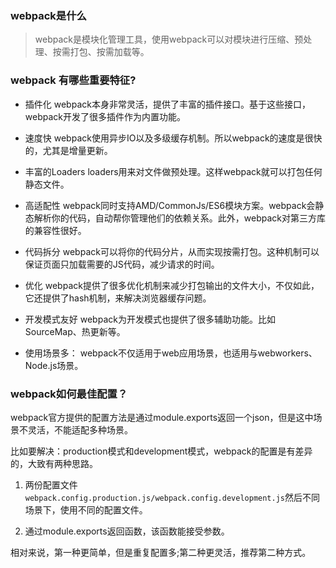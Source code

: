 ### webpack是什么

> webpack是模块化管理工具，使用webpack可以对模块进行压缩、预处理、按需打包、按需加载等。

### webpack 有哪些重要特征?

* 插件化
webpack本身非常灵活，提供了丰富的插件接口。基于这些接口，webpack开发了很多插件作为内置功能。

* 速度快
webpack使用异步IO以及多级缓存机制。所以webpack的速度是很快的，尤其是增量更新。

* 丰富的Loaders
loaders用来对文件做预处理。这样webpack就可以打包任何静态文件。

* 高适配性
webpack同时支持AMD/CommonJs/ES6模块方案。webpack会静态解析你的代码，自动帮你管理他们的依赖关系。此外，webpack对第三方库的兼容性很好。

* 代码拆分
webpack可以将你的代码分片，从而实现按需打包。这种机制可以保证页面只加载需要的JS代码，减少请求的时间。

* 优化
webpack提供了很多优化机制来减少打包输出的文件大小，不仅如此，它还提供了hash机制，来解决浏览器缓存问题。

* 开发模式友好
webpack为开发模式也提供了很多辅助功能。比如SourceMap、热更新等。

* 使用场景多：
webpack不仅适用于web应用场景，也适用与webworkers、Node.js场景。

### webpack如何最佳配置？
webpack官方提供的配置方法是通过module.exports返回一个json，但是这中场景不灵活，不能适配多种场景。

比如要解决：production模式和development模式，webpack的配置是有差异的，大致有两种思路。

1. 两份配置文件 `webpack.config.production.js/webpack.config.development.js`然后不同场景下，使用不同的配置文件。

2. 通过module.exports返回函数，该函数能接受参数。

相对来说，第一种更简单，但是重复配置多;第二种更灵活，推荐第二种方式。

